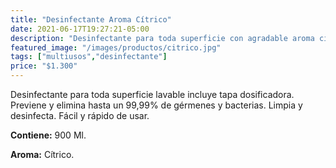 ```yaml
---
title: "Desinfectante Aroma Cítrico"
date: 2021-06-17T19:27:21-05:00
description: "Desinfectante para toda superficie con agradable aroma cítrico, de venta en Aslimp, Iquique, Chile"
featured_image: "/images/productos/citrico.jpg"
tags: ["multiusos","desinfectante"]
price: "$1.300"
---
```

Desinfectante para toda superficie lavable incluye tapa dosificadora.
Previene y elimina hasta un 99,99% de gérmenes y bacterias.
Limpia y desinfecta.
Fácil y rápido de usar.

**Contiene:** 900 Ml.

**Aroma:** Cítrico.